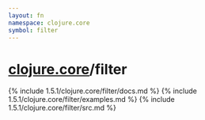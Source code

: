 ```yaml
---
layout: fn
namespace: clojure.core
symbol: filter
---
```


# [clojure.core](../)/filter

{% include 1.5.1/clojure.core/filter/docs.md %}
{% include 1.5.1/clojure.core/filter/examples.md %}
{% include 1.5.1/clojure.core/filter/src.md %}

